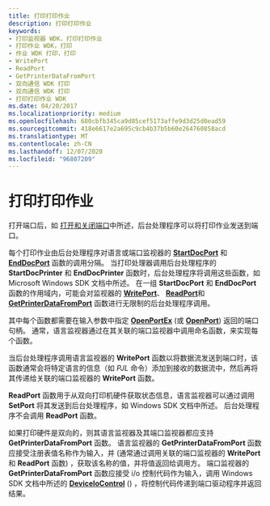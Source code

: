 ```yaml
---
title: 打印打印作业
description: 打印打印作业
keywords:
- 打印监视器 WDK，打印打印作业
- 打印作业 WDK，打印
- 作业 WDK 打印，打印
- WritePort
- ReadPort
- GetPrinterDataFromPort
- 双向通信 WDK 打印
- 双向通信 WDK 打印
- 打印打印作业 WDK
ms.date: 04/20/2017
ms.localizationpriority: medium
ms.openlocfilehash: 680cbfb345ca9d85cef5173affe9d3d25d0ead59
ms.sourcegitcommit: 418e6617e2a695c9cb4b37b5b60e264760858acd
ms.translationtype: MT
ms.contentlocale: zh-CN
ms.lasthandoff: 12/07/2020
ms.locfileid: "96807209"
---
```

# <a name="printing-a-print-job"></a>打印打印作业





打开端口后，如 [打开和关闭端口](opening-and-closing-a-port.md)中所述，后台处理程序可以将打印作业发送到端口。

每个打印作业由后台处理程序对语言或端口监视器的 [**StartDocPort**](/previous-versions/ff562710(v=vs.85)) 和 [**EndDocPort**](/previous-versions/ff548742(v=vs.85)) 函数的调用分隔。 当打印处理器调用后台处理程序的 **StartDocPrinter** 和 **EndDocPrinter** 函数时，后台处理程序将调用这些函数，如 Microsoft Windows SDK 文档中所述。 在一组 **StartDocPort** 和 **EndDocPort** 函数的作用域内，可能会对监视器的 [**WritePort**](/windows-hardware/drivers/ddi/winsplp/nf-winsplp-writeport)、 [**ReadPort**](/windows-hardware/drivers/ddi/winsplp/nf-winsplp-readport)和 [**GetPrinterDataFromPort**](/previous-versions/ff550506(v=vs.85)) 函数进行无限制的后台处理程序调用。

其中每个函数都需要在输入参数中指定 [**OpenPortEx**](/previous-versions/ff559596(v=vs.85)) (或 [**OpenPort**](/windows-hardware/drivers/ddi/winsplp/nf-winsplp-openport)) 返回的端口句柄。 通常，语言监视器通过在其关联的端口监视器中调用命名函数，来实现每个函数。

当后台处理程序调用语言监视器的 **WritePort** 函数以将数据流发送到端口时，该函数通常会将特定语言的信息（如 *PJL* 命令）添加到接收的数据流中，然后再将其传递给关联的端口监视器的 **WritePort** 函数。

**ReadPort** 函数用于从双向打印机硬件获取状态信息，语言监视器可以通过调用 **SetPort** 将其发送到后台处理程序，如 Windows SDK 文档中所述。 后台处理程序不会调用 **ReadPort** 函数。

如果打印硬件是双向的，则其语言监视器及其端口监视器都应支持 **GetPrinterDataFromPort** 函数。 语言监视器的 **GetPrinterDataFromPort** 函数应接受注册表值名称作为输入，并 (通常通过调用关联的端口监视器的 **WritePort** 和 **ReadPort** 函数) ，获取该名称的值，并将值返回给调用方。 端口监视器的 **GetPrinterDataFromPort** 函数应接受 i/o 控制代码作为输入，调用 Windows SDK 文档中所述的 [**DeviceIoControl**](/windows/win32/api/ioapiset/nf-ioapiset-deviceiocontrol) () ，将控制代码传递到端口驱动程序并返回结果。

 

